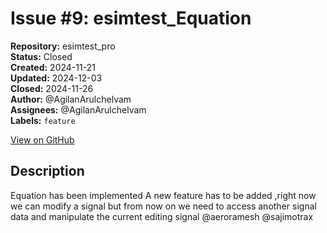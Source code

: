 # Issue #9: esimtest_Equation

**Repository:** esimtest_pro  
**Status:** Closed  
**Created:** 2024-11-21  
**Updated:** 2024-12-03  
**Closed:** 2024-11-26  
**Author:** @AgilanArulchelvam  
**Assignees:** @AgilanArulchelvam  
**Labels:** `feature`  

[View on GitHub](https://github.com/Simtestlab/esimtest_pro/issues/9)

## Description

Equation has been implemented 
A new feature has to be added ,right now we can modify a signal but from now on we need to access another signal data and manipulate the current editing signal @aeroramesh @sajimotrax 